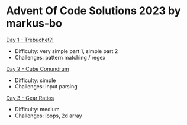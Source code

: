 # Advent Of Code Solutions 2023 by markus-bo

[Day 1 - Trebuchet?!](https://adventofcode.com/2023/day/1)
- Difficulty: very simple part 1, simple part 2
- Challenges: pattern matching / regex

[Day 2 - Cube Conundrum](https://adventofcode.com/2023/day/2)
- Difficulty: simple
- Challenges: input parsing

[Day 3 - Gear Ratios](https://adventofcode.com/2023/day/3)
- Difficulty: medium
- Challenges: loops, 2d array
